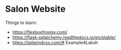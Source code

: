 # Salon Website
Things to learn:
- https://flexboxfroggy.com/
- https://flask-sqlalchemy.readthedocs.io/en/stable/
- https://tailwindcss.com/# Example4Laksh
